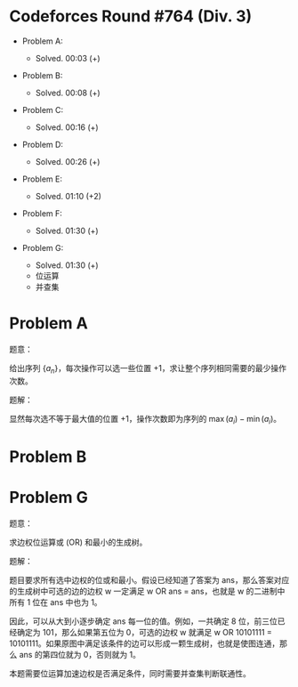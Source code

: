 # Codeforces Round #764 (Div. 3)

- Problem A:
  - Solved. 00:03 (+)

- Problem B:
  - Solved. 00:08 (+)

- Problem C:
  - Solved. 00:16 (+)

- Problem D:
  - Solved. 00:26 (+)

- Problem E:
  - Solved. 01:10 (+2)

- Problem F:
  - Solved. 01:30 (+)

- Problem G:
  - Solved. 01:30 (+)
  - 位运算
  - 并查集

# Problem A

题意：

给出序列 $\{a_n\}$，每次操作可以选一些位置 $+1$，求让整个序列相同需要的最少操作次数。

题解：

显然每次选不等于最大值的位置 $+1$，操作次数即为序列的 $\max\left(a_i\right) - \min\left(a_i\right)$。

# Problem B



# Problem G

题意：

求边权位运算或 (OR) 和最小的生成树。

题解：

题目要求所有选中边权的位或和最小。假设已经知道了答案为 ans，那么答案对应的生成树中可选的边的边权 w 一定满足 w OR ans = ans，也就是 w 的二进制中所有 1 位在 ans 中也为 1。

因此，可以从大到小逐步确定 ans 每一位的值。例如，一共确定 8 位，前三位已经确定为 101，那么如果第五位为 0，可选的边权 w 就满足 w OR 10101111 = 10101111。如果原图中满足该条件的边可以形成一颗生成树，也就是使图连通，那么 ans 的第四位就为 0，否则就为 1。

本题需要位运算加速边权是否满足条件，同时需要并查集判断联通性。